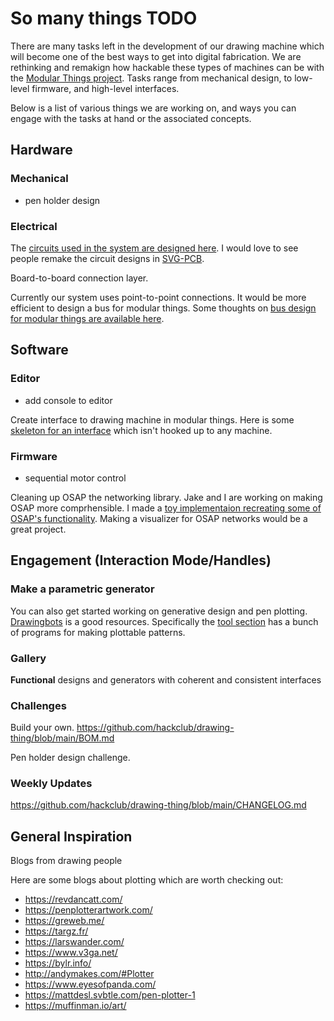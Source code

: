 # So many things TODO

There are many tasks left in the development of our drawing machine which will become one of the best ways to get into digital fabrication. We are rethinking and remakign how hackable these types of machines can be with the [Modular Things project](https://github.com/modular-things/modular-things). Tasks range from mechanical design, to low-level firmware, and high-level interfaces.

Below is a list of various things we are working on, and ways you can engage with the tasks at hand or the associated concepts.

## Hardware

### Mechanical

- pen holder design

### Electrical

The [circuits used in the system are designed here](https://github.com/modular-things/modular-things-circuits). 
I would love to see people remake the circuit designs in [SVG-PCB](https://leomcelroy.com/svg-pcb-website/#/home).

Board-to-board connection layer.

Currently our system uses point-to-point connections. 
It would be more efficient to design a bus for modular things. 
Some thoughts on [bus design for modular things are available here](https://github.com/modular-things/modular-bus).

## Software

### Editor

- add console to editor

Create interface to drawing machine in modular things.
Here is some [skeleton for an interface](https://github.com/modular-things/modular-things/blob/main/examples/machine-interface.js) which isn't hooked up to any machine.

### Firmware

- sequential motor control

Cleaning up OSAP the networking library.
Jake and I are working on making OSAP more comprhensible. 
I made a [toy implementaion recreating some of OSAP's functionality](https://github.com/leomcelroy/nosap).
Making a visualizer for OSAP networks would be a great project.

## Engagement (Interaction Mode/Handles)

### Make a parametric generator

You can also get started working on generative design and pen plotting. 
[Drawingbots](https://drawingbots.net/) is a good resources. 
Specifically the [tool section](https://drawingbots.net/knowledge/tools) has a bunch of programs 
for making plottable patterns.

### Gallery

**Functional** designs and generators with coherent and consistent interfaces

### Challenges

Build your own. https://github.com/hackclub/drawing-thing/blob/main/BOM.md

Pen holder design challenge.

### Weekly Updates

https://github.com/hackclub/drawing-thing/blob/main/CHANGELOG.md

## General Inspiration

Blogs from drawing people

Here are some blogs about plotting which are worth checking out:

- https://revdancatt.com/
- https://penplotterartwork.com/
- https://greweb.me/
- https://targz.fr/
- https://larswander.com/
- https://www.v3ga.net/
- https://bylr.info/
- http://andymakes.com/#Plotter
- https://www.eyesofpanda.com/
- https://mattdesl.svbtle.com/pen-plotter-1
- https://muffinman.io/art/
